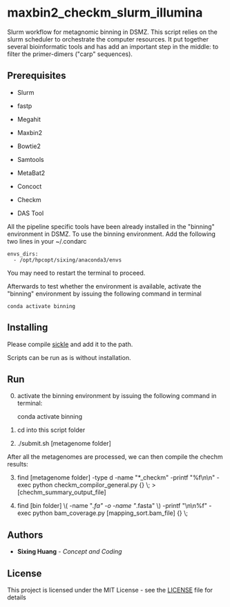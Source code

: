 

# maxbin2_checkm_slurm_illumina
Slurm workflow for metagnomic binning in DSMZ. This script relies on the slurm scheduler to orchestrate the computer resources. It put together several bioinformatic tools and has add an important step in the middle: to filter the primer-dimers ("carp" sequences).


## Prerequisites

 - Slurm
   
  - fastp
   
  - Megahit
   
 - Maxbin2
   
 - Bowtie2
   
 - Samtools
   
 - MetaBat2
   
 - Concoct
 - Checkm

 - DAS Tool

All the pipeline specific tools have been already installed in the "binning" environment in DSMZ. To use the binning environment. Add the following two lines in your ~/.condarc

    envs_dirs:
      - /opt/hpcopt/sixing/anaconda3/envs

You may need to restart the terminal to proceed.

Afterwards to test whether the environment is available, activate the "binning" environment by issuing the following command in terminal

    conda activate binning


## Installing

Please compile [sickle](https://github.com/najoshi/sickle) and add it to the path.

Scripts can be run as is without installation.


## Run

0. activate the binning environment by issuing the following command in terminal:

    conda activate binning

1. cd into this script folder

2. ./submit.sh [metagenome folder]

After all the metagenomes are processed, we can then compile the chechm results:

3. find [metagenome folder] -type d -name "*_checkm" -printf "%f\n\n" -exec python checkm_compilor_general.py {} \\; > [chechm_summary_output_file]

4. find [bin folder]  \\( -name "*.fa" -o -name "*.fasta" \\) -printf "\n\n%f" -exec python bam_coverage.py [mapping_sort.bam_file]   {} \\;


## Authors

* **Sixing Huang** - *Concept and Coding*

## License

This project is licensed under the MIT License - see the [LICENSE](LICENSE) file for details
